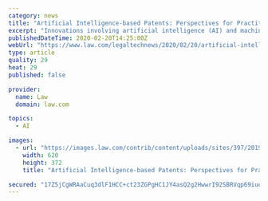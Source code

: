 ```yaml
---
category: news
title: "Artificial Intelligence-based Patents: Perspectives for Practitioners and Patent Owners"
excerpt: "Innovations involving artificial intelligence (AI) and machine learning (ML) are being developed at an ever-accelerating pace. For example, Figure 1 illustrates that the number of patent applications published by the United States Patent and Trademark Office (USPTO) including the phrases “artificial intelligence” and “machine learning ..."
publishedDateTime: 2020-02-20T14:25:00Z
webUrl: "https://www.law.com/legaltechnews/2020/02/20/artificial-intelligence-based-patents-perspectives-for-practitioners-and-patent-owners/"
type: article
quality: 29
heat: 29
published: false

provider:
  name: Law
  domain: law.com

topics:
  - AI

images:
  - url: "https://images.law.com/contrib/content/uploads/sites/397/2019/02/Artificial-Intelligence-Article-201902271659.jpg"
    width: 620
    height: 372
    title: "Artificial Intelligence-based Patents: Perspectives for Practitioners and Patent Owners"

secured: "17Z5jCgWRAaCuq3dlF1HCC+ct23ZGPgHC1JY4asQ2g2HwwrI92SBRVqp69iueoSe61F6QenDaP7csTQ31esc3zvSfbH0t1RtUfbyHDpkqYMEDpD5UZWPr8REvO3bSsxw7dwFSBglhgsUnj6CtZ/pMH6aaG6FcYAQCeRgYixbqRhqcwe5arh0X9T4Joli/0YPNKE1EVXjH8g4BLaVGNgQMATvNwldRdvU1ZCygDPPP1duwC8WwGzV9ehWKmLOO6qy/BgZAP4TuylsZM8Pjdf8Ur3y9JFK9uRAjg4EGH44bVTQGQxrQ7nEj/gm1rowlu0h;M5uAX06WTPxwp2NYocrb8w=="
---
```


